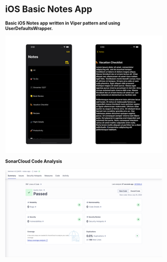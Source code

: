 # iOS Basic Notes App 

**Basic iOS Notes app written in Viper pattern and using UserDefaultsWrapper.**

![Notes App](https://github.com/mehmetalickr/notes-app/blob/main/notes-app.png) 

**SonarCloud Code Analysis**

![SonarCloud Analysis](https://github.com/mehmetalickr/notes-app/blob/main/sonarcloud.png) 
